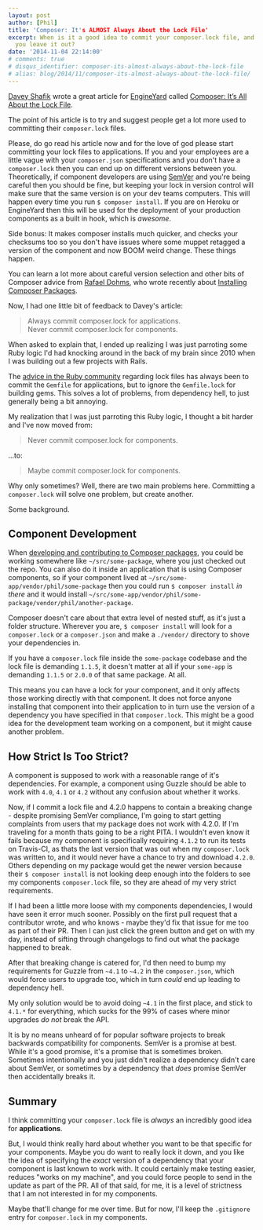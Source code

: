 ```yaml
---
layout: post
author: [Phil]
title: 'Composer: It's ALMOST Always About the Lock File'
excerpt: When is it a good idea to commit your composer.lock file, and when should
  you leave it out? 
date: '2014-11-04 22:14:00'
# comments: true
# disqus_identifier: composer-its-almost-always-about-the-lock-file
# alias: blog/2014/11/composer-its-almost-always-about-the-lock-file/
---
```


[Davey Shafik](https://twitter.com/dshafik) wrote a great article for [EngineYard](https://engineyard.com/) called [Composer: It’s All About the Lock File](https://blog.engineyard.com/2014/composer-its-all-about-the-lock-file).

The point of his article is to try and suggest people get a lot more used to committing their `composer.lock` files. 

Please, do go read his article now and for the love of god please start committing your lock files to applications. If you and your employees are a little vague with your `composer.json` specifications and you don't have a `composer.lock` then you can end up on different versions between you. Theoretically, if component developers are using [SemVer](http://semver.org/) and you're being careful then you should be fine, but keeping your lock in version control will make sure that the same version is on your dev teams computers. This will happen every time you run `$ composer install`. If you are on Heroku or EngineYard then this will be used for the deployment of your production components as a built in hook, which is _awesome_.

Side bonus: It makes composer installs much quicker, and checks your checksums too so you don't have issues where some muppet retagged a version of the component and now BOOM weird change. These things happen. 

You can learn a lot more about careful version selection and other bits of Composer advice from [Rafael Dohms](https://twitter.com/rdohms), who wrote recently about [Installing Composer Packages](http://blog.doh.ms/2014/10/13/installing-composer-packages/).

Now, I had one little bit of feedback to Davey's article:

> Always commit composer.lock for applications.  
> Never commit composer.lock for components.

When asked to explain that, I ended up realizing I was just parroting some Ruby logic I'd had knocking around in the back of my brain since 2010 when I was building out a few projects with Rails. 

The [advice in the Ruby community](http://yehudakatz.com/2010/12/16/clarifying-the-roles-of-the-gemspec-and-gemfile/) regarding lock files has always been to commit the `Gemfile` for applications, but to ignore the `Gemfile.lock` for building gems. This solves a lot of problems, from dependency hell, to just generally being a bit annoying.

My realization that I was just parroting this Ruby logic, I thought a bit harder and I've now moved from:

> Never commit composer.lock for components.

...to:

> Maybe commit composer.lock for components.

Why only sometimes? Well, there are two main problems here. Committing a `composer.lock` will solve one problem, but create another.

Some background.

## Component Development

When [developing and contributing to Composer packages](/blog/2013/05/testing-contributing-composer-packages), you could be working somewhere like `~/src/some-package`, where you just checked out the repo. You can also do it inside an application that is using Composer components, so if your component lived at `~/src/some-app/vendor/phil/some-package` then you could run `$ composer install` _in there_ and it would install `~/src/some-app/vendor/phil/some-package/vendor/phil/another-package`.

Composer doesn't care about that extra level of nested stuff, as it's just a folder structure. Wherever you are, `$ composer install` will look for a `composer.lock` or a `composer.json` and make a `./vendor/` directory to shove your dependencies in.

If you have a `composer.lock` file inside the `some-package` codebase and the lock file is demanding `1.1.5`, it doesn't matter at all if your `some-app` is demanding `1.1.5` or `2.0.0` of that same package. At all. 

This means you can have a lock for your component, and it only affects those working directly with that component. It does not force anyone installing that component into their application to in turn use the version of a dependency you have specified in that `composer.lock`. This might be a good idea for the development team working on a component, but it might cause another problem.

## How Strict Is Too Strict?

A component is supposed to work with a reasonable range of it's dependencies. For example, a component using Guzzle should be able to work with `4.0`, `4.1` or `4.2` without any confusion about whether it works. 

Now, if I commit a lock file and 4.2.0 happens to contain a breaking change - despite promising SemVer compliance, I'm going to start getting complaints from users that my package does not work with 4.2.0. If I'm traveling for a month thats going to be a right PITA. I wouldn't even know it fails because my component is specifically requiring `4.1.2` to run its tests on Travis-CI, as thats the last version that was out when my `composer.lock` was written to, and it would never have a chance to try and download `4.2.0`. Others depending on my package would get the newer version because their `$ composer install` is not looking deep enough into the folders to see my components `composer.lock` file, so they are ahead of my very strict requirements.

If I had been a little more loose with my components dependencies, I would have seen it error much sooner. Possibly on the first pull request that a contributor wrote, and who knows - maybe they'd fix that issue for me too as part of their PR. Then I can just click the green button and get on with my day, instead of sifting through changelogs to find out what the package happened to break. 

After that breaking change is catered for, I'd then need to bump my requirements for Guzzle from `~4.1` to `~4.2` in the `composer.json`, which would force users to upgrade too, which in turn _could_ end up leading to dependency hell.

My only solution would be to avoid doing `~4.1` in the first place, and stick to `4.1.*` for everything, which sucks for the 99% of cases where minor upgrades _do not_ break the API.

It is by no means unheard of for popular software projects to break backwards compatibility for components. SemVer is a promise at best. While it's a good promise, it's a promise that is sometimes broken. Sometimes intentionally and you just didn't realize a dependency didn't care about SemVer, or sometimes by a dependency that *does* promise SemVer then accidentally breaks it.

## Summary

I think committing your `composer.lock` file is _always_ an incredibly good idea for **applications**.

But, I would think really hard about whether you want to be that specific for your components. Maybe you do want to really lock it down, and you like the idea of specifying the *exact* version of a dependency that your component is last known to work with. It could certainly make testing easier, reduces "works on my machine", and you could force people to send in the update as part of the PR. All of that said, for me, it is a level of strictness that I am not interested in for my components.

Maybe that'll change for me over time. But for now, I'll keep the `.gitignore` entry for  `composer.lock` in my components.
